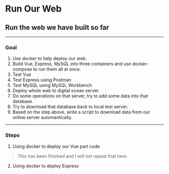 # Run Our Web

## Run the web we have built so far

---

### Goal

1. Use docker to help deploy our web.
2. Build Vue, Express, MySQL into three containers and use docker-compose to run them all at once.
3. Test Vue
4. Test Express using Postman
5. Test MySQL using MySQL Workbench
6. Deploy whole web to digital ocean server.
7. Do some operations on that server, try to add some data into that database.
8. Try to download that database back to local test server.
9. Based on the step above, write a script to download data from our online server automantically.

---

### Steps

1. Using docker to deploy our Vue part code
>
> This has been finished and I will not repeat that here.

2. Using docker to deploy Express
> 
> 